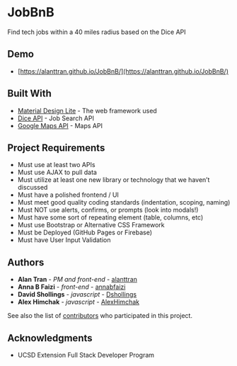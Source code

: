 # JobBnB

Find tech jobs within a 40 miles radius based on the Dice API

## Demo

* [https://alanttran.github.io/JobBnB/](https://alanttran.github.io/JobBnB/) 

## Built With

* [Material Design Lite](https://getmdl.io/) - The web framework used
* [Dice API](http://www.dice.com/common/content/util/apidoc/jobsearch.html) - Job Search API
* [Google Maps API](https://developers.google.com/maps/) - Maps API

## Project Requirements

* Must use at least two APIs
* Must use AJAX to pull data
* Must utilize at least one new library or technology that we haven’t discussed
* Must have a polished frontend / UI
* Must meet good quality coding standards (indentation, scoping, naming)
* Must NOT use alerts, confirms, or prompts (look into modals!)
* Must have some sort of repeating element (table, columns, etc)
* Must use Bootstrap or Alternative CSS Framework
* Must be Deployed (GitHub Pages or Firebase)
* Must have User Input Validation

## Authors

* **Alan Tran** - *PM and front-end* - [alanttran](https://github.com/alanttran)
* **Anna B Faizi** - *front-end* - [annabfaizi](https://github.com/annabfaizi)
* **David Shollings** - *javascript* - [Dshollings](https://github.com/Dshollings)
* **Alex Himchak** - *javascript* - [AlexHimchak](https://github.com/AlexHimchak)

See also the list of [contributors](https://github.com/alanttran/JobBnB/graphs/contributors) who participated in this project.

## Acknowledgments

* UCSD Extension Full Stack Developer Program 

